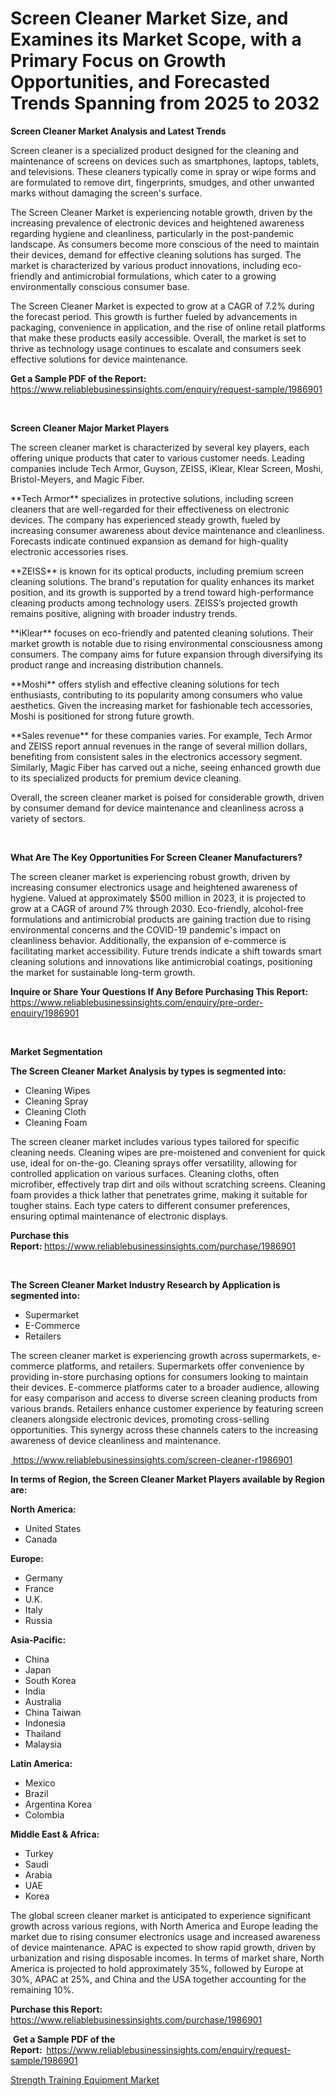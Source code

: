 <p><h1>Screen Cleaner Market Size, and Examines its Market Scope, with a Primary Focus on Growth Opportunities, and Forecasted Trends Spanning from 2025 to 2032</h1></p><p><strong>Screen Cleaner Market Analysis and Latest Trends</strong></p>
<p><p>Screen cleaner is a specialized product designed for the cleaning and maintenance of screens on devices such as smartphones, laptops, tablets, and televisions. These cleaners typically come in spray or wipe forms and are formulated to remove dirt, fingerprints, smudges, and other unwanted marks without damaging the screen's surface.</p><p>The Screen Cleaner Market is experiencing notable growth, driven by the increasing prevalence of electronic devices and heightened awareness regarding hygiene and cleanliness, particularly in the post-pandemic landscape. As consumers become more conscious of the need to maintain their devices, demand for effective cleaning solutions has surged. The market is characterized by various product innovations, including eco-friendly and antimicrobial formulations, which cater to a growing environmentally conscious consumer base.</p><p>The Screen Cleaner Market is expected to grow at a CAGR of 7.2% during the forecast period. This growth is further fueled by advancements in packaging, convenience in application, and the rise of online retail platforms that make these products easily accessible. Overall, the market is set to thrive as technology usage continues to escalate and consumers seek effective solutions for device maintenance.</p></p>
<p><strong>Get a Sample PDF of the Report:&nbsp;</strong> <a href="https://www.reliablebusinessinsights.com/enquiry/request-sample/1986901?utm_campaign=2032&utm_medium=2&utm_source=Github&utm_content=ia&utm_term=08022025&utm_id=screen-cleaner">https://www.reliablebusinessinsights.com/enquiry/request-sample/1986901</a></p>
<p>&nbsp;</p>
<p><strong>Screen Cleaner Major Market Players</strong></p>
<p><p>The screen cleaner market is characterized by several key players, each offering unique products that cater to various customer needs. Leading companies include Tech Armor, Guyson, ZEISS, iKlear, Klear Screen, Moshi, Bristol-Meyers, and Magic Fiber.</p><p>**Tech Armor** specializes in protective solutions, including screen cleaners that are well-regarded for their effectiveness on electronic devices. The company has experienced steady growth, fueled by increasing consumer awareness about device maintenance and cleanliness. Forecasts indicate continued expansion as demand for high-quality electronic accessories rises.</p><p>**ZEISS** is known for its optical products, including premium screen cleaning solutions. The brand's reputation for quality enhances its market position, and its growth is supported by a trend toward high-performance cleaning products among technology users. ZEISS’s projected growth remains positive, aligning with broader industry trends.</p><p>**iKlear** focuses on eco-friendly and patented cleaning solutions. Their market growth is notable due to rising environmental consciousness among consumers. The company aims for future expansion through diversifying its product range and increasing distribution channels.</p><p>**Moshi** offers stylish and effective cleaning solutions for tech enthusiasts, contributing to its popularity among consumers who value aesthetics. Given the increasing market for fashionable tech accessories, Moshi is positioned for strong future growth.</p><p>**Sales revenue** for these companies varies. For example, Tech Armor and ZEISS report annual revenues in the range of several million dollars, benefiting from consistent sales in the electronics accessory segment. Similarly, Magic Fiber has carved out a niche, seeing enhanced growth due to its specialized products for premium device cleaning.</p><p>Overall, the screen cleaner market is poised for considerable growth, driven by consumer demand for device maintenance and cleanliness across a variety of sectors.</p></p>
<p>&nbsp;</p>
<p><strong>What Are The Key Opportunities For Screen Cleaner Manufacturers?</strong></p>
<p><p>The screen cleaner market is experiencing robust growth, driven by increasing consumer electronics usage and heightened awareness of hygiene. Valued at approximately $500 million in 2023, it is projected to grow at a CAGR of around 7% through 2030. Eco-friendly, alcohol-free formulations and antimicrobial products are gaining traction due to rising environmental concerns and the COVID-19 pandemic's impact on cleanliness behavior. Additionally, the expansion of e-commerce is facilitating market accessibility. Future trends indicate a shift towards smart cleaning solutions and innovations like antimicrobial coatings, positioning the market for sustainable long-term growth.</p></p>
<p><strong>Inquire or Share Your Questions If Any Before Purchasing This Report:</strong> <a href="https://www.reliablebusinessinsights.com/enquiry/pre-order-enquiry/1986901?utm_campaign=2032&utm_medium=2&utm_source=Github&utm_content=ia&utm_term=08022025&utm_id=screen-cleaner">https://www.reliablebusinessinsights.com/enquiry/pre-order-enquiry/1986901</a></p>
<p>&nbsp;</p>
<p><strong>Market Segmentation</strong></p>
<p><strong>The Screen Cleaner Market Analysis by types is segmented into:</strong></p>
<p><ul><li>Cleaning Wipes</li><li>Cleaning Spray</li><li>Cleaning Cloth</li><li>Cleaning Foam</li></ul></p>
<p><p>The screen cleaner market includes various types tailored for specific cleaning needs. Cleaning wipes are pre-moistened and convenient for quick use, ideal for on-the-go. Cleaning sprays offer versatility, allowing for controlled application on various surfaces. Cleaning cloths, often microfiber, effectively trap dirt and oils without scratching screens. Cleaning foam provides a thick lather that penetrates grime, making it suitable for tougher stains. Each type caters to different consumer preferences, ensuring optimal maintenance of electronic displays.</p></p>
<p><strong>Purchase this Report:&nbsp;</strong><a href="https://www.reliablebusinessinsights.com/purchase/1986901?utm_campaign=2032&utm_medium=2&utm_source=Github&utm_content=ia&utm_term=08022025&utm_id=screen-cleaner">https://www.reliablebusinessinsights.com/purchase/1986901</a></p>
<p>&nbsp;</p>
<p><strong>The Screen Cleaner Market Industry Research by Application is segmented into:</strong></p>
<p><ul><li>Supermarket</li><li>E-Commerce</li><li>Retailers</li></ul></p>
<p><p>The screen cleaner market is experiencing growth across supermarkets, e-commerce platforms, and retailers. Supermarkets offer convenience by providing in-store purchasing options for consumers looking to maintain their devices. E-commerce platforms cater to a broader audience, allowing for easy comparison and access to diverse screen cleaning products from various brands. Retailers enhance customer experience by featuring screen cleaners alongside electronic devices, promoting cross-selling opportunities. This synergy across these channels caters to the increasing awareness of device cleanliness and maintenance.</p></p>
<p><a href="https://www.reliablebusinessinsights.com/screen-cleaner-r1986901?utm_campaign=2032&utm_medium=2&utm_source=Github&utm_content=ia&utm_term=08022025&utm_id=screen-cleaner">&nbsp;https://www.reliablebusinessinsights.com/screen-cleaner-r1986901</a></p>
<p><strong>In terms of Region, the Screen Cleaner Market Players available by Region are:</strong></p>
<p>
    <p> <strong> North America: </strong>
        <ul>
            <li>United States</li>
            <li>Canada</li>
        </ul>
        </p> 
    <p> <strong> Europe: </strong>
        <ul>
            <li>Germany</li>
            <li>France</li>
            <li>U.K.</li>
            <li>Italy</li>
            <li>Russia</li>
        </ul>
        </p> 
    <p> <strong> Asia-Pacific: </strong>
        <ul>
            <li>China</li>
            <li>Japan</li>
            <li>South Korea</li>
            <li>India</li>
            <li>Australia</li>
            <li>China Taiwan</li>
            <li>Indonesia</li>
            <li>Thailand</li>
            <li>Malaysia</li>
        </ul>
        </p> 
    <p> <strong> Latin America: </strong>
        <ul>
            <li>Mexico</li>
            <li>Brazil</li>
            <li>Argentina Korea</li>
            <li>Colombia</li>
        </ul>
        </p> 
    <p> <strong> Middle East & Africa: </strong>
        <ul>
            <li>Turkey</li>
            <li>Saudi</li>
            <li>Arabia</li>
            <li>UAE</li>
            <li>Korea</li>
        </ul>
    </p>
    </p>
<p><p>The global screen cleaner market is anticipated to experience significant growth across various regions, with North America and Europe leading the market due to rising consumer electronics usage and increased awareness of device maintenance. APAC is expected to show rapid growth, driven by urbanization and rising disposable incomes. In terms of market share, North America is projected to hold approximately 35%, followed by Europe at 30%, APAC at 25%, and China and the USA together accounting for the remaining 10%.</p></p>
<p><strong>Purchase this Report: </strong><a href="https://www.reliablebusinessinsights.com/purchase/1986901?utm_campaign=2032&utm_medium=2&utm_source=Github&utm_content=ia&utm_term=08022025&utm_id=screen-cleaner">https://www.reliablebusinessinsights.com/purchase/1986901</a></p>
<p>&nbsp;<strong>Get a Sample PDF of the Report:&nbsp;&nbsp;</strong><a href="https://www.reliablebusinessinsights.com/enquiry/request-sample/1986901?utm_campaign=2032&utm_medium=2&utm_source=Github&utm_content=ia&utm_term=08022025&utm_id=screen-cleaner">https://www.reliablebusinessinsights.com/enquiry/request-sample/1986901</a></p>
<p><strong></strong></p>
<p><p><a href="https://github.com/SanjidaMahmud54/Market-Research-Report-List-1/blob/main/strength-training-equipment-market.md?utm_campaign=2032&utm_medium=2&utm_source=Github&utm_content=ia&utm_term=08022025&utm_id=screen-cleaner">Strength Training Equipment Market</a></p></p>